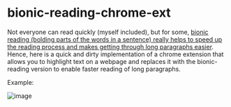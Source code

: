 # bionic-reading-chrome-ext
Not everyone can read quickly (myself included), but for some, [bionic reading (bolding parts of the words in a sentence) really helps to speed up the reading process and makes getting through long paragraphs easier](https://www.howtogeek.com/807981/what-is-bionic-reading-and-how-do-you-use-it/). Hence, here is a quick and dirty implementation of a chrome extension that allows you to highlight text on a webpage and replaces it with the bionic-reading version to enable faster reading of long paragraphs. 

Example:


![image](https://github.com/HiokHian/bionic-reading-chrome-ext/assets/56589476/b3a47535-f803-489a-8be8-f1c9ca5084b3)
